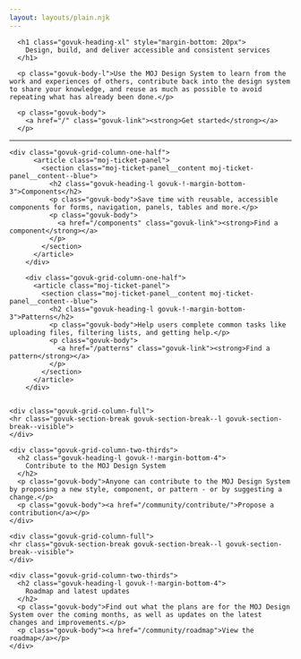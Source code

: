 ```yaml
---
layout: layouts/plain.njk
---
```


<div class="govuk-grid-row">

  <div class="govuk-grid-column-two-thirds">

      <h1 class="govuk-heading-xl" style="margin-bottom: 20px">
        Design, build, and deliver accessible and consistent services
      </h1>

      <p class="govuk-body-l">Use the MOJ Design System to learn from the work and experiences of others, contribute back into the design system to share your knowledge, and reuse as much as possible to avoid repeating what has already been done.</p>

      <p class="govuk-body">
        <a href="/" class="govuk-link"><strong>Get started</strong></a>
      </p>

  </div>

  <div class="govuk-grid-column-full">
  <hr class="govuk-section-break govuk-section-break--l govuk-section-break--visible">
  </div>

    <div class="govuk-grid-column-one-half">
          <article class="moj-ticket-panel">
            <section class="moj-ticket-panel__content moj-ticket-panel__content--blue">
              <h2 class="govuk-heading-l govuk-!-margin-bottom-3">Components</h2>
              <p class="govuk-body">Save time with reusable, accessible components for forms, navigation, panels, tables and more.</p>
              <p class="govuk-body">
                <a href="/components" class="govuk-link"><strong>Find a component</strong></a>
              </p>
            </section>
          </article>
        </div>

        <div class="govuk-grid-column-one-half">
          <article class="moj-ticket-panel">
            <section class="moj-ticket-panel__content moj-ticket-panel__content--blue">
              <h2 class="govuk-heading-l govuk-!-margin-bottom-3">Patterns</h2>
              <p class="govuk-body">Help users complete common tasks like uploading files, filtering lists, and getting help.</p>
              <p class="govuk-body">
                <a href="/patterns" class="govuk-link"><strong>Find a pattern</strong></a>
              </p>
            </section>
          </article>
        </div>


    <div class="govuk-grid-column-full">
    <hr class="govuk-section-break govuk-section-break--l govuk-section-break--visible">
    </div>

    <div class="govuk-grid-column-two-thirds">
      <h2 class="govuk-heading-l govuk-!-margin-bottom-4">
        Contribute to the MOJ Design System
      </h2>
      <p class="govuk-body">Anyone can contribute to the MOJ Design System by proposing a new style, component, or pattern - or by suggesting a change.</p>
      <p class="govuk-body"><a href="/community/contribute/">Propose a contribution</a></p>
    </div>

    <div class="govuk-grid-column-full">
    <hr class="govuk-section-break govuk-section-break--l govuk-section-break--visible">
    </div>

    <div class="govuk-grid-column-two-thirds">
      <h2 class="govuk-heading-l govuk-!-margin-bottom-4">
        Roadmap and latest updates
      </h2>
      <p class="govuk-body">Find out what the plans are for the MOJ Design System over the coming months, as well as updates on the latest changes and improvements.</p>
      <p class="govuk-body"><a href="/community/roadmap">View the roadmap</a></p>
    </div>

</div>

